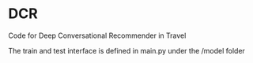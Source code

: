 # DCR
Code for Deep Conversational Recommender in Travel

The train and test interface is defined in main.py under the /model folder

